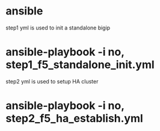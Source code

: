 # ansible

step1 yml is used to init a standalone bigip

# ansible-playbook -i no, step1_f5_standalone_init.yml

step2 yml is used to setup HA cluster

# ansible-playbook -i no, step2_f5_ha_establish.yml
